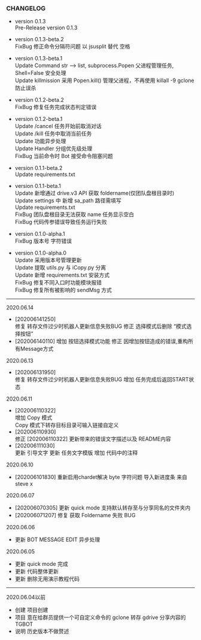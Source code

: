 ### CHANGELOG

* version 0.1.3  
Pre-Release version 0.1.3  

* version 0.1.3-beta.2  
FixBug 修正命令分隔符问题 以 jsusplit 替代 空格  

* version 0.1.3-beta.1  
Update Command str --> list, subprocess.Popen 父进程管理任务, Shell=False 安全处理  
Update killmission 采用 Popen.kill() 管理父进程，不再使用 killall -9 gclone 防止误杀  

* version 0.1.2-beta.2  
FixBug 修复任务完成状态判定错误  

* version 0.1.2-beta.1  
Update /cancel 任务开始前取消对话  
Update /kill 任务中取消当前任务  
Update 功能异步处理  
Update Handler 分组优先级处理  
FixBug 当前命令时 Bot 接受命令阻塞问题  

* version 0.1.1-beta.2  
Update requirements.txt  

* version 0.1.1-beta.1  
Update 新增通过 drive.v3 API 获取 foldername(仅团队盘根目录时)  
Update settings 中 新增 sa_path 路径需填写  
Update requirements.txt  
FixBug 团队盘根目录无法获取 name 任务显示空白  
FixBug 代码传参错误导致任务运行失败  

* version 0.1.0-alpha.1  
FixBug 版本号 字符错误  

* version 0.1.0-alpha.0  
Update 采用版本号管理更新  
Update 提取 utils.py 与 iCopy.py 分离  
Update 新增 requirements.txt 安装方式  
FixBug 修复不同入口时功能模块报错   
FixBug 修复所有被影响的 sendMsg 方式  

***  

2020.06.14
* [202006141250]  
修复 转存文件过少时机器人更新信息失败BUG
修正 选择模式后删除 “模式选择按钮”
* [202006140110]
增加 按钮选择模式功能
修正 因增加按钮造成的错误,重构所有Message方式

2020.06.13
* [202006131950]  
修复 转存文件过少时机器人更新信息失败BUG
增加 任务完成后返回START状态

2020.06.11
- [202006110322]  
增加  Copy 模式  
Copy 模式下转存目标目录可输入链接自定义  
- [202006110930]  
修正 [202006110322] 更新带来的错误文字描述以及 README内容  
- [202006111030]  
更新 引导文字
更新 任务文字模版
增加 代码中的注释

2020.06.10
- [202006101830]
重新启用chardet解决 byte 字符问题
导入新进度条 来自 steve x

2020.06.07
- [202006070305]
更新 quick mode 支持默认转存至与分享同名的文件夹内
- [202006071207]
修复 获取 Foldername 失败 BUG

2020.06.06 
- 更新 BOT MESSAGE EDIT 异步处理

2020.06.05 
- 更新 quick mode 完成
- 更新 代码整体更新
- 更新 删除无用演示教程代码

***
2020.06.04以前
- 创建 项目创建
- 项目 意在给群员提供一个可自定义命令的 gclone 转存 gdrive 分享内容的 TGBOT
- 说明 历史版本不做赘述